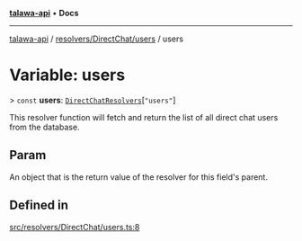 [**talawa-api**](../../../../README.md) • **Docs**

***

[talawa-api](../../../../modules.md) / [resolvers/DirectChat/users](../README.md) / users

# Variable: users

\> `const` **users**: [`DirectChatResolvers`](../../../../types/generatedGraphQLTypes/type-aliases/DirectChatResolvers.md)\[`"users"`\]

This resolver function will fetch and return the list of all direct chat users from the database.

## Param

An object that is the return value of the resolver for this field's parent.

## Defined in

[src/resolvers/DirectChat/users.ts:8](https://github.com/PalisadoesFoundation/talawa-api/blob/c952c7a3bfd4b8b910fbae10313f5402ade5a9d4/src/resolvers/DirectChat/users.ts#L8)
